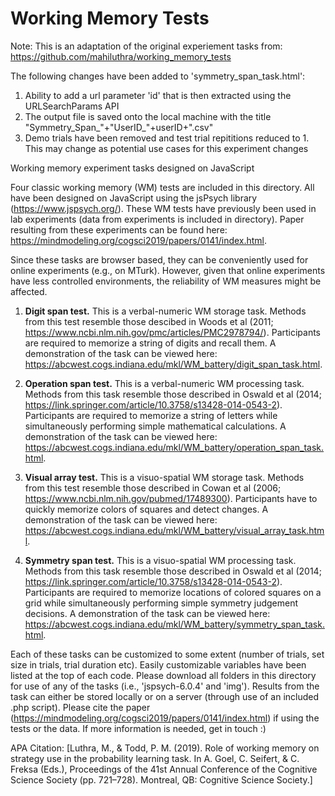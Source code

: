 # Working Memory Tests

Note: This is an adaptation of the original experiement tasks from: https://github.com/mahiluthra/working_memory_tests

The following changes have been added to 'symmetry_span_task.html':

1. Ability to add a url parameter 'id' that is then extracted using the URLSearchParams API 
2. The output file is saved onto the local machine with the title "Symmetry_Span_"+"UserID_"+userID+".csv"
3. Demo trials have been removed and test trial repititions reduced to 1. This may change as potential use cases for this experiment changes

Working memory experiment tasks designed on JavaScript


Four classic working memory (WM) tests are included in this directory. All have been designed on JavaScript using the jsPsych library (https://www.jspsych.org/). These WM tests have previously been used in lab experiments (data from experiments is included in directory). Paper resulting from these experiments can be found here: https://mindmodeling.org/cogsci2019/papers/0141/index.html.

Since these tasks are browser based, they can be conveniently used for online experiments (e.g., on MTurk). However, given that online experiments have less controlled environments, the reliability of WM measures might be affected.

1) **Digit span test.** This is a verbal-numeric WM storage task. Methods from this test resemble those descibed in Woods et al (2011; https://www.ncbi.nlm.nih.gov/pmc/articles/PMC2978794/). Participants are required to memorize a string of digits and recall them. A demonstration of the task can be viewed here: https://abcwest.cogs.indiana.edu/mkl/WM_battery/digit_span_task.html.

2) **Operation span test.** This is a verbal-numeric WM processing task. Methods from this task resemble those described in Oswald et al (2014; https://link.springer.com/article/10.3758/s13428-014-0543-2). Participants are required to memorize a string of letters while simultaneously performing simple mathematical calculations. A demonstration of the task can be viewed here: https://abcwest.cogs.indiana.edu/mkl/WM_battery/operation_span_task.html.

3) **Visual array test.** This is a visuo-spatial WM storage task. Methods from this test resemble those described in Cowan et al (2006; https://www.ncbi.nlm.nih.gov/pubmed/17489300). Participants have to quickly memorize colors of squares and detect changes. A demonstration of the task can be viewed here: https://abcwest.cogs.indiana.edu/mkl/WM_battery/visual_array_task.html.

4) **Symmetry span test.** This is a visuo-spatial WM processing task. Methods from this task resemble those described in Oswald et al (2014; https://link.springer.com/article/10.3758/s13428-014-0543-2). Participants are required to memorize locations of colored squares on a grid while simultaneously performing simple symmetry judgement decisions. A demonstration of the task can be viewed here: https://abcwest.cogs.indiana.edu/mkl/WM_battery/symmetry_span_task.html.


Each of these tasks can be customized to some extent (number of trials, set size in trials, trial duration etc). Easily customizable variables have been listed at the top of each code. Please download all folders in this directory for use of any of the tasks (i.e., 'jspsych-6.0.4' and 'img'). Results from the task can either be stored locally or on a server (through use of an included .php script). Please cite the paper (https://mindmodeling.org/cogsci2019/papers/0141/index.html) if using the tests or the data. If more information is needed, get in touch :)

APA Citation: [Luthra, M., & Todd, P. M. (2019). Role of working memory on strategy use in the probability learning task. In A. Goel, C. Seifert, & C. Freksa (Eds.), Proceedings of the 41st Annual Conference of the Cognitive Science Society (pp. 721–728). Montreal, QB: Cognitive Science Society.]
